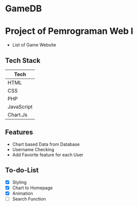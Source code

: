 # GameDB
# Project of Pemrograman Web I
- List of Game Website

## Tech Stack  
Tech|
------------ |
HTML | 
CSS |
PHP |
JavaScript |
Chart.Js |

## Features
- Chart based Data from Database
- Username Checking
- Add Favorite feature for each User

## To-do-List
- [x] Styling 
- [x] Chart to Homepage 
- [x] Animation
- [ ] Search Function

